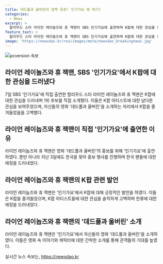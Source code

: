 ```yaml
---
title: 데드풀과 울버린의 깜짝 등장! 인기가요 왜 여기?
categories:
  - News
excerpt: >
  할리우드 스타 라이언 레이놀즈와 휴 잭맨이 SBS 인기가요에 출연하며 K팝에 대한 관심을 드러냈다. 함께 1위 후보를 소개하고 자신들의 영화인 데드풀과 울버린을 홍보했다. 라이언은 자신의 SNS에서 K팝 아티스트를 언급하는 등 남다른 관심을 보여주었고, 휴 잭맨은 서울시 홍보대사로 임명된 바 있다. 이들은 공동 주연을 맡은 데드풀과 울버린을 홍보하기 위해 한국을 방문했으며, 이 영화는 새로운 이야기를 담은 액션 블록버스터로 기대를 모은다.
feature_text: >
  할리우드 스타 라이언 레이놀즈와 휴 잭맨이 SBS 인기가요에 출연하며 K팝에 대한 관심을 드러냈다. 함께 1위 후보를 소개하고 자신들의 영화인 데드풀과 울버린을 홍보했다. 라이언은 자신의 SNS에서 K팝 아티스트를 언급하는 등 남다른 관심을 보여주었고, 휴 잭맨은 서울시 홍보대사로 임명된 바 있다. 이들은 공동 주연을 맡은 데드풀과 울버린을 홍보하기 위해 한국을 방문했으며, 이 영화는 새로운 이야기를 담은 액션 블록버스터로 기대를 모은다.
image: 'https://newsdao.kr/res/images/meta/newsdao_breakingnews.jpg'
---
```


<p><img src="https://newsdao.kr/res/images/meta/newsdao_breakingnews.jpg" alt="pcversion 속보" /></p>

<h2 data-ke-size="size26">라이언 레이놀즈와 휴 잭맨, SBS '인기가요'에서 K팝에 대한 관심을 드러냈다</h2>

<p data-ke-size="size16">7일 SBS '인기가요'에 직접 출연한 할리우드 스타 라이언 레이놀즈와 휴 잭맨은 K팝에 대한 관심을 드러내며 1위 후보를 직접 소개했다. 이들은 K팝 아티스트에 대한 남다른 관심을 보여주었으며, 자신들의 영화 '데드풀과 울버린'을 소개하는 자리에서 K팝을 즐겨들었음을 고백했다.</p>

<h2 data-ke-size="size26">라이언 레이놉즈와 휴 잭맨이 직접 '인기가요'에 출연한 이유</h2>

<p data-ke-size="size16">라이언 레이놉즈와 휴 잭맨은 영화 '데드풀과 울버린'의 홍보를 위해 '인기가요'에 출연하였다. 뿐만 아니라 지난 3일에도 한국을 찾아 홍보 행사를 진행하며 한국 팬들에 대한 애정을 드러내었다.</p>

<h2 data-ke-size="size26">라이언 레이놉즈와 휴 잭맨의 K팝 관련 발언</h2>

<p data-ke-size="size16">라이언 레이놉즈와 휴 잭맨은 '인기가요'에서 K팝에 대해 긍정적인 발언을 하였다. 이들은 K팝을 즐겨들었으며, K팝 아티스트들에 대한 관심을 솔직하게 고백하며 한류에 대한 애정을 드러내었다.</p>

<h2 data-ke-size="size26">라이언 레이놉즈와 휴 잭맨의 '데드풀과 울버린' 소개</h2>

<p data-ke-size="size16">라이언 레이놉즈와 휴 잭맨은 '인기가요'에서 자신들의 영화 '데드풀과 울버린'을 소개하였다. 이들은 영화 속 이야기와 캐릭터에 대한 간략한 소개를 통해 관객들의 기대를 높였다.</p>
실시간 뉴스 속보는, <a href="https://newsdao.kr" rel="dofollow">https://newsdao.kr</a>


